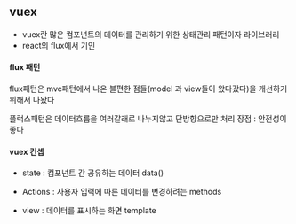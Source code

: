 ## vuex

* vuex란 많은 컴포넌트의 데이터를 관리하기 위한 상태관리 패턴이자 라이브러리
* react의 flux에서 기인





#### flux 패턴
 
 flux패턴은 mvc패턴에서 나온 불편한 점들(model 과 view들이 왔다갔다)을 개선하기 위해서 나왔다

 플럭스패턴은 데이터흐름을 여러갈래로 나누지않고 단방향으로만 처리 
 장점 : 안전성이 좋다 

 

 #### vuex 컨셉 

* state : 컴포넌트 간 공유하는 데이터 data()

* Actions : 사용자 입력에 따른 데이터를 변경하려는 methods 

* view : 데이터를 표시하는 화면  template   